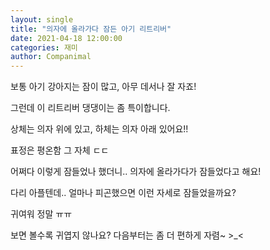 ```yaml
---
layout: single
title: "의자에 올라가다 잠든 아기 리트리버"
date: 2021-04-18 12:00:00
categories: 재미
author: Companimal
---
```


보통 아기 강아지는 잠이 많고, 아무 데서나 잘 자죠!

그런데 이 리트리버 댕댕이는 좀 특이합니다.

상체는 의자 위에 있고, 하체는 의자 아래 있어요!!

표정은 평온함 그 자체 ㄷㄷ

어쩌다 이렇게 잠들었나 했더니.. 의자에 올라가다가 잠들었다고 해요!

다리 아플텐데.. 얼마나 피곤했으면 이런 자세로 잠들었을까요?

귀여워 정말 ㅠㅠ

보면 볼수록 귀엽지 않나요? 다음부터는 좀 더 편하게 자렴~ &gt;\_&lt;

